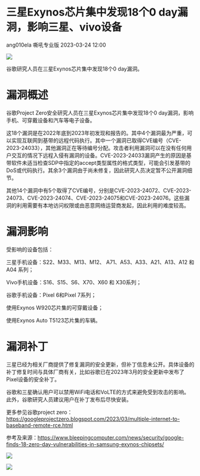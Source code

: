 #  三星Exynos芯片集中发现18个0 day漏洞，影响三星、vivo设备   
ang010ela  嘶吼专业版   2023-03-24 12:00  
  
![](https://mmbiz.qpic.cn/mmbiz_gif/wpkib3J60o297rwgIksvLibPOwR24tqI8dGRUah80YoBLjTBJgws2n0ibdvfvv3CCm0MIOHTAgKicmOB4UHUJ1hH5g/640?wx_fmt=gif "")  
  
谷歌研究人员在三星Exynos芯片集中发现18个0 day漏洞。  
# 漏洞概述  
  
谷歌Project Zero安全研究人员在三星Exynos芯片集中发现18个0 day漏洞，影响手机、可穿戴设备和汽车等电子设备。  
  
这18个漏洞是在2022年底到2023年初发现和报告的。其中4个漏洞最为严重，可以实现互联网到基带的远程代码执行。其中一个漏洞已取得CVE编号（CVE-2023-24033），其他漏洞正在等待编号分配。攻击者利用漏洞可以在没有任何用户交互的情况下远程入侵有漏洞的设备。CVE-2023-24033漏洞产生的原因是基带软件未适当检查SDP中指定的accept类型属性的格式类型，可能会引发基带的DoS或代码执行。其余3个漏洞由于尚未修复，因此研究人员决定暂不公开漏洞细节。  
  
其他14个漏洞中有5个取得了CVE编号，分别是CVE-2023-24072、CVE-2023-24073、CVE-2023-24074、CVE-2023-24075和CVE-2023-24076。这些漏洞的利用需要有本地访问权限或由恶意网络运营商发起，因此利用的难度较高。  
# 漏洞影响  
  
受影响的设备包括：  
  
三星手机设备：S22、M33、M13、M12、 A71、A53、A33、A21、A13、A12 和A04 系列；  
  
Vivo手机设备：S16、S15、S6、X70、X60 和 X30系列；  
  
谷歌手机设备：Pixel 6和Pixel 7系列；  
  
使用Exynos W920芯片集的可穿戴设备；  
  
使用Exynos Auto T5123芯片集的车辆。  
# 漏洞补丁  
  
三星已经为相关厂商提供了修复漏洞的安全更新，但补丁信息未公开。具体设备的补丁修复时间与具体厂商有关，比如谷歌已在2023年3月的安全更新中发布了Pixel设备的安全补丁。  
  
谷歌和三星确认用户可以禁用WiFi电话和VoLTE的方式来避免受到攻击的影响。此外，谷歌研究人员建议用户在补丁发布后尽快安装。  
  
更多参见谷歌project zero：https://googleprojectzero.blogspot.com/2023/03/multiple-internet-to-baseband-remote-rce.html  
  
参考及来源：https://www.bleepingcomputer.com/news/security/google-finds-18-zero-day-vulnerabilities-in-samsung-exynos-chipsets/  
  
![](https://mmbiz.qpic.cn/sz_mmbiz_png/wpkib3J60o29jk6sAIvOAqrFIiczkWEMeMqgWl9MbggPwGvhKvytdDGvNR3I5mE3l2m5I2eAWbwrJs6qTg8RgzQA/640?wx_fmt=png "")  
  
![](https://mmbiz.qpic.cn/sz_mmbiz_png/wpkib3J60o29jk6sAIvOAqrFIiczkWEMeMReJCBk2G2qzIhEb5ZPNyeLOsHiaXw00dPTVYSFehVI5rp10XwibN3rMA/640?wx_fmt=png "")  
  
  
